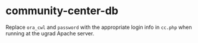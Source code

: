 # community-center-db

Replace `ora_cwl` and `password` with the appropriate login info in `cc.php` when running at the ugrad Apache server.